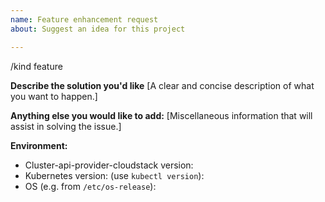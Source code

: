 ```yaml
---
name: Feature enhancement request
about: Suggest an idea for this project

---
```


/kind feature

**Describe the solution you'd like**
[A clear and concise description of what you want to happen.]


**Anything else you would like to add:**
[Miscellaneous information that will assist in solving the issue.]


**Environment:**

- Cluster-api-provider-cloudstack version: 
- Kubernetes version: (use `kubectl version`): 
- OS (e.g. from `/etc/os-release`): 
